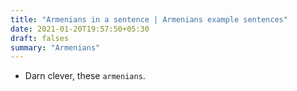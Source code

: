 ```yaml
---
title: "Armenians in a sentence | Armenians example sentences"
date: 2021-01-20T19:57:50+05:30
draft: falses
summary: "Armenians"
---
```

- Darn clever, these `armenians`.
                 
